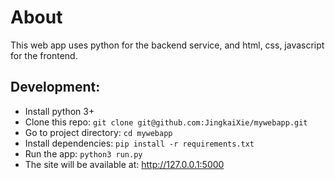 # About
This web app uses python for the backend service, and html, css, javascript for the frontend.

## Development:
- Install python 3+
- Clone this repo: `git clone git@github.com:JingkaiXie/mywebapp.git`
- Go to project directory: `cd mywebapp`
- Install dependencies: `pip install -r requirements.txt`
- Run the app: `python3 run.py`
- The site will be available at:  http://127.0.0.1:5000